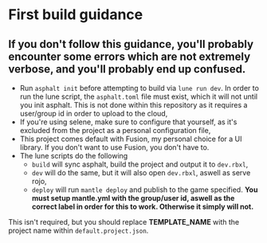 # First build guidance
## If you don't follow this guidance, you'll probably encounter some errors which are not extremely verbose, and you'll probably end up confused.

* Run `asphalt init` before attempting to build via `lune run dev`. In order to run the lune script, the `asphalt.toml` file must exist, which it will not until you init asphalt. This is not done within this repository as it requires a user/group id in order to upload to the cloud,
* If you're using selene, make sure to configure that yourself, as it's excluded from the project as a personal configuration file,
* This project comes default with Fusion, my personal choice for a UI library. If you don't want to use Fusion, you don't have to.
* The lune scripts do the following
    * `build` will sync asphalt, build the project and output it to `dev.rbxl`,
    * `dev` will do the same, but it will also open `dev.rbxl`, aswell as serve rojo,
    * `deploy` will run `mantle deploy` and publish to the game specified. **You must setup mantle.yml with the group/user id, aswell as the correct label in order for this to work. Otherwise it simply will not.**


This isn't required, but you should replace **TEMPLATE_NAME** with the project name within `default.project.json`.
